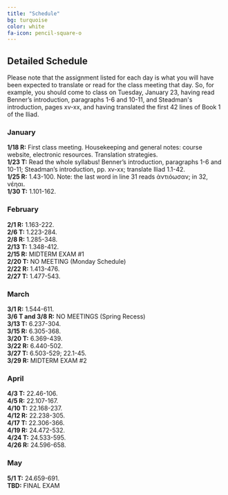 ```yaml
---
title: "Schedule"
bg: turquoise
color: white
fa-icon: pencil-square-o
---
```


## Detailed Schedule
Please note that the assignment listed for each day is what you will have been expected to translate or read for the class meeting that day. So, for example, you should come to class on Tuesday, January 23, having read Benner’s introduction, paragraphs 1-6 and 10-11, and Steadman's introduction, pages xv-xx, and having translated the first 42 lines of Book 1 of the Iliad.  

### January
**1/18 R:** First class meeting. Housekeeping and general notes: course website, electronic resources. Translation strategies.  
**1/23 T:** Read the whole syllabus! Benner’s introduction, paragraphs 1-6 and 10-11; Steadman’s introduction, pp. xv-xx; translate Iliad 1.1-42.  
**1/25 R:** 1.43-100. Note: the last word in line 31 reads ἀντιόωσαν; in 32, νέηαι.  
**1/30 T:** 1.101-162.  

### February
**2/1 R:** 1.163-222.  
**2/6 T:** 1.223-284.  
**2/8 R:** 1.285-348.  
**2/13 T:** 1.348-412.  
**2/15 R:** MIDTERM EXAM #1  
**2/20 T:** NO MEETING (Monday Schedule)  
**2/22 R:** 1.413-476.  
**2/27 T:** 1.477-543.  

### March
**3/1 R:** 1.544-611.  
**3/6 T and 3/8 R:** NO MEETINGS (Spring Recess)  
**3/13 T:** 6.237-304.  
**3/15 R:** 6.305-368.  
**3/20 T:** 6.369-439.  
**3/22 R:** 6.440-502.  
**3/27 T:** 6.503-529; 22.1-45.  
**3/29 R:** MIDTERM EXAM #2  

### April
**4/3 T:** 22.46-106.  
**4/5 R:** 22.107-167.  
**4/10 T:** 22.168-237.  
**4/12 R:** 22.238-305.  
**4/17 T:** 22.306-366.  
**4/19 R:** 24.472-532.  
**4/24 T:** 24.533-595.  
**4/26 R:** 24.596-658.  

### May
**5/1 T:** 24.659-691.  
**TBD:** FINAL EXAM